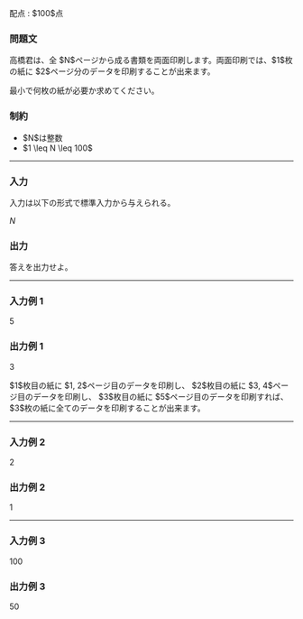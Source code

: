 
<div>

<span>

<span>

<p>
配点 : $100$点
</p>

<div>

<section>

### **問題文**

<p>
高橋君は、全 $N$ページから成る書類を両面印刷します。両面印刷では、$1$枚の紙に $2$ページ分のデータを印刷することが出来ます。
</p>

<p>
最小で何枚の紙が必要か求めてください。
</p>

</section>

</div>

<div>

<section>

### **制約**

<ul>

<li>
$N$は整数
</li>

<li>
$1 \leq N \leq 100$
</li>

</ul>

</section>

</div>

---

<div>

<div>

<section>

### **入力**

<p>
入力は以下の形式で標準入力から与えられる。
</p>

<div>

$N$
</div>

</section>

</div>

<div>

<section>

### **出力**

<p>
答えを出力せよ。
</p>

</section>

</div>

</div>

---

<div>

<section>

### **入力例 1**

<div>

5

</div>

</section>

</div>

<div>

<section>

### **出力例 1**

<div>

3

</div>

<p>
$1$枚目の紙に $1, 2$ページ目のデータを印刷し、 $2$枚目の紙に $3, 4$ページ目のデータを印刷し、 $3$枚目の紙に $5$ページ目のデータを印刷すれば、 $3$枚の紙に全てのデータを印刷することが出来ます。
</p>

</section>

</div>

---

<div>

<section>

### **入力例 2**

<div>

2

</div>

</section>

</div>

<div>

<section>

### **出力例 2**

<div>

1

</div>

</section>

</div>

---

<div>

<section>

### **入力例 3**

<div>

100

</div>

</section>

</div>

<div>

<section>

### **出力例 3**

<div>

50

</div>

</section>

</div>

</span>

</span>

</div>
